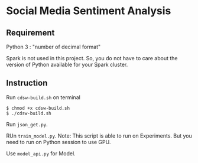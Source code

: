 # Social Media Sentiment Analysis

## Requirement
Python 3 : "number of decimal format"

Spark is not used in this project. So, you do not have to care about the version of Python available for your Spark cluster.

## Instruction

Run `cdsw-build.sh` on terminal
```
$ chmod +x cdsw-build.sh
$ ./cdsw-build.sh
```
Run `json_get.py`.

RUn `train_model.py`. 
Note: This script is able to run on Experiments. But you need to run on Python session to use GPU.

Use `model_api.py` for Model.

